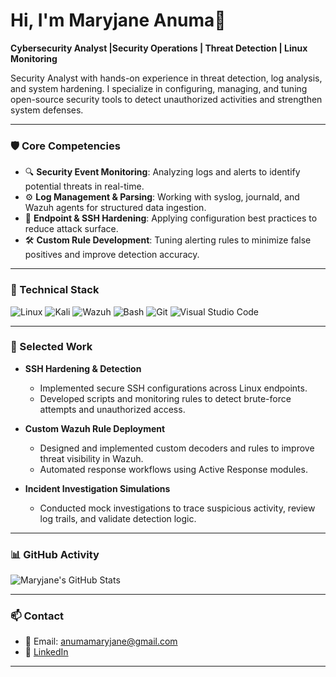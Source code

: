 # Hi, I'm Maryjane Anuma👋

**Cybersecurity Analyst |Security Operations | Threat Detection | Linux Monitoring**

Security Analyst with hands-on experience in threat detection, log analysis, and system hardening. I specialize in configuring, managing, and tuning open-source security tools to detect unauthorized activities and strengthen system defenses.

---

### 🛡️ Core Competencies
- 🔍 **Security Event Monitoring**: Analyzing logs and alerts to identify potential threats in real-time.
- ⚙️ **Log Management & Parsing**: Working with syslog, journald, and Wazuh agents for structured data ingestion.
- 🔐 **Endpoint & SSH Hardening**: Applying configuration best practices to reduce attack surface.
- 🛠 **Custom Rule Development**: Tuning alerting rules to minimize false positives and improve detection accuracy.

---

### 🧰 Technical Stack
![Linux](https://img.shields.io/badge/Linux-000?style=flat&logo=linux&logoColor=white)
![Kali](https://img.shields.io/badge/Kali_Linux-557C94?style=flat&logo=kalilinux&logoColor=white)
![Wazuh](https://img.shields.io/badge/Wazuh-0059B3?style=flat&logo=wazuh&logoColor=white)
![Bash](https://img.shields.io/badge/Bash-121011?style=flat&logo=gnu-bash&logoColor=white)
![Git](https://img.shields.io/badge/Git-F05032?style=flat&logo=git&logoColor=white)
![Visual Studio Code](https://img.shields.io/badge/VSCode-007ACC?style=flat&logo=visual-studio-code&logoColor=white)

---

### 📂 Selected Work

- **SSH Hardening & Detection**
  - Implemented secure SSH configurations across Linux endpoints.
  - Developed scripts and monitoring rules to detect brute-force attempts and unauthorized access.

- **Custom Wazuh Rule Deployment**
  - Designed and implemented custom decoders and rules to improve threat visibility in Wazuh.
  - Automated response workflows using Active Response modules.

- **Incident Investigation Simulations**
  - Conducted mock investigations to trace suspicious activity, review log trails, and validate detection logic.



---
### 📊 GitHub Activity
![Maryjane's GitHub Stats](https://github-readme-stats.vercel.app/api?username=Maryjane-Anuma&show_icons=true&theme=dark&hide_title=true&hide=issues)

---

### 📫 Contact
- 📧 Email: anumamaryjane@gmail.com
- 🔗 [LinkedIn](https://www.linkedin.com/in/maryjane-anum-cybersecurityanalyt/)

---
<!--## Hi there 👋


<!--
**Maryjane-Anuma/Maryjane-Anuma** is a ✨ _special_ ✨ repository because its `README.md` (this file) appears on your GitHub profile.

Here are some ideas to get you started:

- 🔭 I’m currently working on ...
- 🌱 I’m currently learning ...
- 👯 I’m looking to collaborate on ...
- 🤔 I’m looking for help with ...
- 💬 Ask me about ...
- 📫 How to reach me: ...
- 😄 Pronouns: ...
- ⚡ Fun fact: ...
-->
